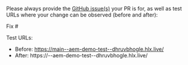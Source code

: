 Please always provide the [GitHub issue(s)](../issues) your PR is for, as well as test URLs where your change can be observed (before and after):

Fix #<gh-issue-id>

Test URLs:
- Before: https://main--aem-demo-test--dhruvbhogle.hlx.live/
- After: https://<branch>--aem-demo-test--dhruvbhogle.hlx.live/
